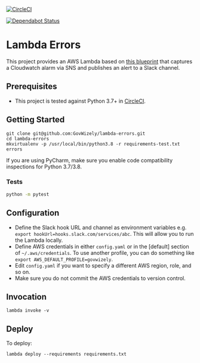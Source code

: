 [![CircleCI](https://circleci.com/gh/GovWizely/lambda-errors/tree/master.svg?style=svg)](https://circleci.com/gh/GovWizely/lambda-errors/tree/master)

[![Dependabot Status](https://api.dependabot.com/badges/status?host=github&repo=GovWizely/lambda-errors)](https://dependabot.com)

# Lambda Errors

This project provides an AWS Lambda based on [this blueprint](https://console.aws.amazon.com/lambda/home?region=us-east-1#/create/function/configure/blueprint?blueprint=cloudwatch-alarm-to-slack-python) that captures a Cloudwatch alarm via SNS and publishes an alert to a Slack channel.

## Prerequisites

- This project is tested against Python 3.7+ in [CircleCI](https://app.circleci.com/github/GovWizely/lambda-errors/pipelines).

## Getting Started

	git clone git@github.com:GovWizely/lambda-errors.git
	cd lambda-errors
	mkvirtualenv -p /usr/local/bin/python3.8 -r requirements-test.txt errors

If you are using PyCharm, make sure you enable code compatibility inspections for Python 3.7/3.8.

### Tests

```bash
python -m pytest
```

## Configuration

* Define the Slack hook URL and channel as environment variables e.g. `export hookUrl=hooks.slack.com/services/abc`. This will allow you to run the Lambda locally.
* Define AWS credentials in either `config.yaml` or in the [default] section of `~/.aws/credentials`. To use another profile, you can do something like `export AWS_DEFAULT_PROFILE=govwizely`.
* Edit `config.yaml` if you want to specify a different AWS region, role, and so on.
* Make sure you do not commit the AWS credentials to version control.

## Invocation

	lambda invoke -v
 
## Deploy
    
To deploy:

	lambda deploy --requirements requirements.txt
